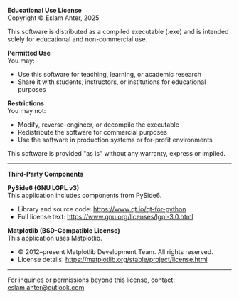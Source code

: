 **Educational Use License**  
Copyright © Eslam Anter, 2025

This software is distributed as a compiled executable (.exe) and is intended solely for educational and non-commercial use.

**Permitted Use**  
You may:  
- Use this software for teaching, learning, or academic research  
- Share it with students, instructors, or institutions for educational purposes

**Restrictions**  
You may not:  
- Modify, reverse-engineer, or decompile the executable  
- Redistribute the software for commercial purposes  
- Use the software in production systems or for-profit environments

This software is provided "as is" without any warranty, express or implied.

---

**Third-Party Components**

**PySide6 (GNU LGPL v3)**  
This application includes components from PySide6.  
- Library and source code: https://www.qt.io/qt-for-python  
- Full license text: https://www.gnu.org/licenses/lgpl-3.0.html

**Matplotlib (BSD-Compatible License)**  
This application uses Matplotlib.  
- © 2012–present Matplotlib Development Team. All rights reserved.  
- License details: https://matplotlib.org/stable/project/license.html

---

For inquiries or permissions beyond this license, contact: eslam.anter@outlook.com
